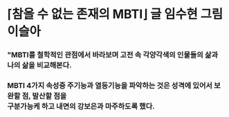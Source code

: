 # ⌈참을 수 없는 존재의 MBTI⌋ 글 임수현 그림 이슬아

### "MBTI를 철학적인 관점에서 바라보며 고전 속 각양각색의 인물들의 삶과 나의 삶을 비교해본다. <br>
### MBTI 4가지 속성중 주기능과 열등기능을 파악하는 것은 성격에 있어서 보완할 점, 발산할 점을 <br> 구분가능케 하고 내면의 강보은과 마주하도록 했다. <br>


